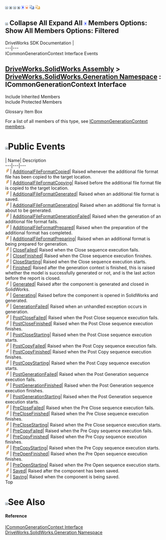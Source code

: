 ![](dotnetimages/collapse.gif) ![](dotnetimages/expand.gif) ![](dotnetimages/collapse.gif) ![](dotnetimages/expand.gif) ![](dotnetimages/drpdown.gif) ![](dotnetimages/drpdown_orange.gif) ![](dotnetimages/copycode.gif) ![](dotnetimages/copycodeHighlight.gif)

![](dotnetimages/collapse.gif) Collapse All Expand All ![](dotnetimages/drpdown.gif) Members Options: Show All  Members Options: Filtered   
---  
DriveWorks SDK Documentation  |   
---|---  
ICommonGenerationContext Interface Events   
  
[DriveWorks.SolidWorks Assembly](topic13342.md) > [DriveWorks.SolidWorks.Generation Namespace](topic15094.md) : ICommonGenerationContext Interface  
---  
  
Include Inherited Members    
Include Protected Members    


Glossary Item Box

For a list of all members of this type, see [ICommonGenerationContext members](topic15097.md).

# ![](dotnetimages/collapse.gif)Public Events

| Name| Description  
---|---|---  
![ Event](dotnetimages/Event.gif)| [AdditionalFileFormatCopied](topic15102.md)| Raised whenever the additional file format file has been copied to the target location.   
![ Event](dotnetimages/Event.gif)| [AdditionalFileFormatCopying](topic15103.md)| Raised before the additional file format file is copied to the target location.   
![ Event](dotnetimages/Event.gif)| [AdditionalFileFormatGenerated](topic15104.md)| Raised when an additional file format is saved.   
![ Event](dotnetimages/Event.gif)| [AdditionalFileFormatGenerating](topic15105.md)| Raised when an additional file format is about to be generated.   
![ Event](dotnetimages/Event.gif)| [AdditionalFileFormatGenerationFailed](topic15106.md)| Raised when the generation of an additional file format fails.   
![ Event](dotnetimages/Event.gif)| [AdditionalFileFormatPrepared](topic15107.md)| Raised when the preparation of the additional format has completed.   
![ Event](dotnetimages/Event.gif)| [AdditionalFileFormatPreparing](topic15108.md)| Raised when an additional format is being prepared for generation.   
![ Event](dotnetimages/Event.gif)| [CloseFailed](topic15109.md)| Raised when the Close sequence execution fails.   
![ Event](dotnetimages/Event.gif)| [CloseFinished](topic15110.md)| Raised when the Close sequence execution finishes.   
![ Event](dotnetimages/Event.gif)| [CloseStarting](topic15111.md)| Raised when the Close sequence execution starts.   
![ Event](dotnetimages/Event.gif)| [Finished](topic15112.md)| Raised after the generation context is finished, this is raised whether the model is successfully generated or not, and is the last action before the report is closed.   
![ Event](dotnetimages/Event.gif)| [Generated](topic15113.md)| Raised after the component is generated and closed in SolidWorks.   
![ Event](dotnetimages/Event.gif)| [Generating](topic15114.md)| Raised before the component is opened in SolidWorks and generated.   
![ Event](dotnetimages/Event.gif)| [GenerationFailed](topic15115.md)| Raised when an unhandled exception occurs in generation.   
![ Event](dotnetimages/Event.gif)| [PostCloseFailed](topic15116.md)| Raised when the Post Close sequence execution fails.   
![ Event](dotnetimages/Event.gif)| [PostCloseFinished](topic15117.md)| Raised when the Post Close sequence execution finishes.   
![ Event](dotnetimages/Event.gif)| [PostCloseStarting](topic15118.md)| Raised when the Post Close sequence execution starts.   
![ Event](dotnetimages/Event.gif)| [PostCopyFailed](topic15119.md)| Raised when the Post Copy sequence execution fails.   
![ Event](dotnetimages/Event.gif)| [PostCopyFinished](topic15120.md)| Raised when the Post Copy sequence execution finishes.   
![ Event](dotnetimages/Event.gif)| [PostCopyStarting](topic15121.md)| Raised when the Post Copy sequence execution starts.   
![ Event](dotnetimages/Event.gif)| [PostGenerationFailed](topic15122.md)| Raised when the Post Generation sequence execution fails.   
![ Event](dotnetimages/Event.gif)| [PostGenerationFinished](topic15123.md)| Raised when the Post Generation sequence execution finishes.   
![ Event](dotnetimages/Event.gif)| [PostGenerationStarting](topic15124.md)| Raised when the Post Generation sequence execution starts.   
![ Event](dotnetimages/Event.gif)| [PreCloseFailed](topic15125.md)| Raised when the Pre Close sequence execution fails.   
![ Event](dotnetimages/Event.gif)| [PreCloseFinished](topic15126.md)| Raised when the Pre Close sequence execution finishes.   
![ Event](dotnetimages/Event.gif)| [PreCloseStarting](topic15127.md)| Raised when the Pre Close sequence execution starts.   
![ Event](dotnetimages/Event.gif)| [PreCopyFailed](topic15128.md)| Raised when the Pre Copy sequence execution fails.   
![ Event](dotnetimages/Event.gif)| [PreCopyFinished](topic15129.md)| Raised when the Pre Copy sequence execution finishes.   
![ Event](dotnetimages/Event.gif)| [PreCopyStarting](topic15130.md)| Raised when the Pre Copy sequence execution starts.   
![ Event](dotnetimages/Event.gif)| [PreOpenFinished](topic15131.md)| Raised when the Pre Open sequence execution finishes.   
![ Event](dotnetimages/Event.gif)| [PreOpenStarting](topic15132.md)| Raised when the Pre Open sequence execution starts.   
![ Event](dotnetimages/Event.gif)| [Saved](topic15133.md)| Raised after the component has been saved.   
![ Event](dotnetimages/Event.gif)| [Saving](topic15134.md)| Raised when the component is being saved.   
Top

# ![](dotnetimages/collapse.gif)See Also

#### Reference

[ICommonGenerationContext Interface](topic15096.md)   
[DriveWorks.SolidWorks.Generation Namespace](topic15094.md)


